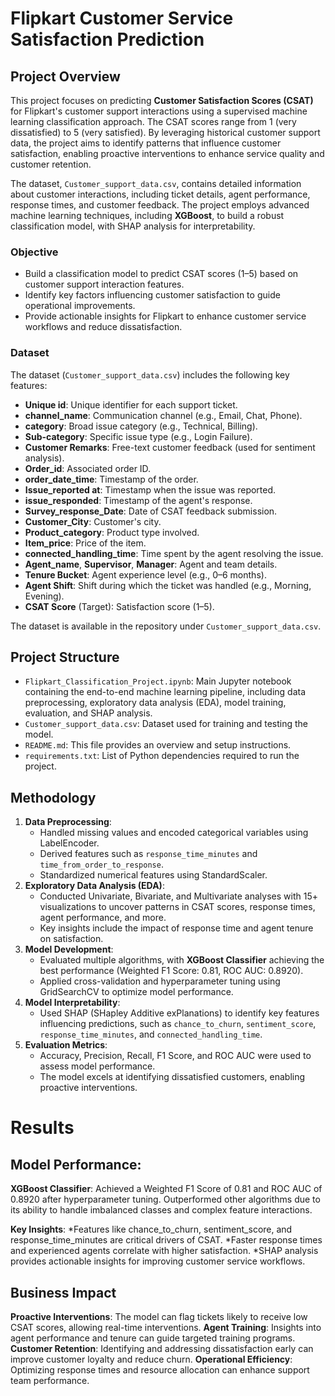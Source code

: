 # Flipkart Customer Service Satisfaction Prediction

## Project Overview
This project focuses on predicting **Customer Satisfaction Scores (CSAT)** for Flipkart's customer support interactions using a supervised machine learning classification approach. The CSAT scores range from 1 (very dissatisfied) to 5 (very satisfied). By leveraging historical customer support data, the project aims to identify patterns that influence customer satisfaction, enabling proactive interventions to enhance service quality and customer retention.

The dataset, `Customer_support_data.csv`, contains detailed information about customer interactions, including ticket details, agent performance, response times, and customer feedback. The project employs advanced machine learning techniques, including **XGBoost**, to build a robust classification model, with SHAP analysis for interpretability.

### Objective
- Build a classification model to predict CSAT scores (1–5) based on customer support interaction features.
- Identify key factors influencing customer satisfaction to guide operational improvements.
- Provide actionable insights for Flipkart to enhance customer service workflows and reduce dissatisfaction.

### Dataset
The dataset (`Customer_support_data.csv`) includes the following key features:
- **Unique id**: Unique identifier for each support ticket.
- **channel_name**: Communication channel (e.g., Email, Chat, Phone).
- **category**: Broad issue category (e.g., Technical, Billing).
- **Sub-category**: Specific issue type (e.g., Login Failure).
- **Customer Remarks**: Free-text customer feedback (used for sentiment analysis).
- **Order_id**: Associated order ID.
- **order_date_time**: Timestamp of the order.
- **Issue_reported at**: Timestamp when the issue was reported.
- **issue_responded**: Timestamp of the agent's response.
- **Survey_response_Date**: Date of CSAT feedback submission.
- **Customer_City**: Customer's city.
- **Product_category**: Product type involved.
- **Item_price**: Price of the item.
- **connected_handling_time**: Time spent by the agent resolving the issue.
- **Agent_name**, **Supervisor**, **Manager**: Agent and team details.
- **Tenure Bucket**: Agent experience level (e.g., 0–6 months).
- **Agent Shift**: Shift during which the ticket was handled (e.g., Morning, Evening).
- **CSAT Score** (Target): Satisfaction score (1–5).

The dataset is available in the repository under `Customer_support_data.csv`.

## Project Structure
- `Flipkart_Classification_Project.ipynb`: Main Jupyter notebook containing the end-to-end machine learning pipeline, including data preprocessing, exploratory data analysis (EDA), model training, evaluation, and SHAP analysis.
- `Customer_support_data.csv`: Dataset used for training and testing the model.
- `README.md`: This file provides an overview and setup instructions.
- `requirements.txt`: List of Python dependencies required to run the project.

## Methodology
1. **Data Preprocessing**:
   - Handled missing values and encoded categorical variables using LabelEncoder.
   - Derived features such as `response_time_minutes` and `time_from_order_to_response`.
   - Standardized numerical features using StandardScaler.
2. **Exploratory Data Analysis (EDA)**:
   - Conducted Univariate, Bivariate, and Multivariate analyses with 15+ visualizations to uncover patterns in CSAT scores, response times, agent performance, and more.
   - Key insights include the impact of response time and agent tenure on satisfaction.
3. **Model Development**:
   - Evaluated multiple algorithms, with **XGBoost Classifier** achieving the best performance (Weighted F1 Score: 0.81, ROC AUC: 0.8920).
   - Applied cross-validation and hyperparameter tuning using GridSearchCV to optimize model performance.
4. **Model Interpretability**:
   - Used SHAP (SHapley Additive exPlanations) to identify key features influencing predictions, such as `chance_to_churn`, `sentiment_score`, `response_time_minutes`, and `connected_handling_time`.
5. **Evaluation Metrics**:
   - Accuracy, Precision, Recall, F1 Score, and ROC AUC were used to assess model performance.
   - The model excels at identifying dissatisfied customers, enabling proactive interventions.

# Results
## Model Performance:
**XGBoost Classifier**: Achieved a Weighted F1 Score of 0.81 and ROC AUC of 0.8920 after hyperparameter tuning.
Outperformed other algorithms due to its ability to handle imbalanced classes and complex feature interactions.

**Key Insights**:
*Features like chance_to_churn, sentiment_score, and response_time_minutes are critical drivers of CSAT.
*Faster response times and experienced agents correlate with higher satisfaction.
*SHAP analysis provides actionable insights for improving customer service workflows.

## Business Impact
**Proactive Interventions**: The model can flag tickets likely to receive low CSAT scores, allowing real-time interventions.
**Agent Training**: Insights into agent performance and tenure can guide targeted training programs.
**Customer Retention**: Identifying and addressing dissatisfaction early can improve customer loyalty and reduce churn.
**Operational Efficiency**: Optimizing response times and resource allocation can enhance support team performance.
